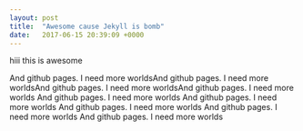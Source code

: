 ```yaml
---
layout: post
title:  "Awesome cause Jekyll is bomb"
date:   2017-06-15 20:39:09 +0000
---
```



hiii this is awesome

And github pages. I need more worldsAnd github pages. I need more worldsAnd github pages. I need more worldsAnd github pages. I need more worlds
And github pages. I need more worlds
And github pages. I need more worlds
And github pages. I need more worlds
And github pages. I need more worlds
And github pages. I need more worlds
